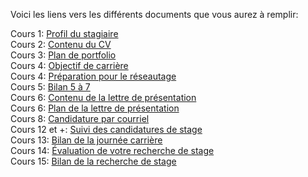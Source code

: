 Voici les liens vers les différents documents que vous aurez à remplir:     

Cours 1: [Profil du stagiaire](mon_profil.md)     
Cours 2: [Contenu du CV](contenu_cv.md)    
Cours 3: [Plan de portfolio](planification_portfolio.md)    
Cours 4: [Objectif de carrière](objectif.md)     
Cours 4: [Préparation pour le réseautage](preparation_entrevue.md)     
Cours 5: [Bilan 5 à 7](bilan_5a7.md)       
Cours 6: [Contenu de la lettre de présentation](contenu_lettre_presentation.md)    
Cours 6: [Plan de la lettre de présentation](plan_lettre_presentation.md)    
Cours 8: [Candidature par courriel](candidature_courriel.md)     
Cours 12 et +: [Suivi des candidatures de stage](suivi_candidatures_stage.md)    
Cours 13: [Bilan de la journée carrière](bilan_journee_carriere.md)    
Cours 14: [Évaluation de votre recherche de stage](evaluation_demarche.md)    
Cours 15: [Bilan de la recherche de stage](bilan_recherche_stage.md)     

